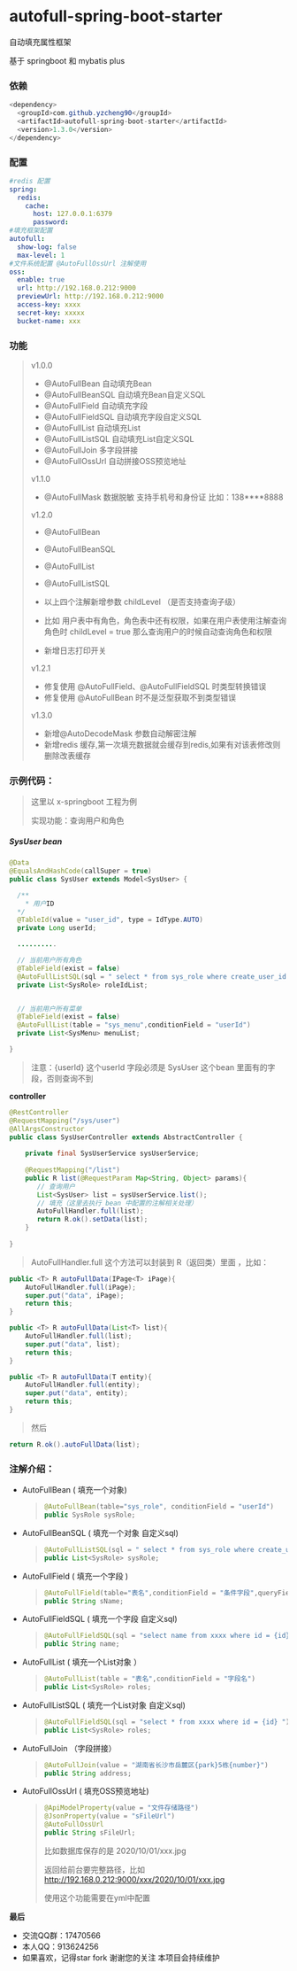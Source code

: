 # autofull-spring-boot-starter
自动填充属性框架

基于 springboot 和 mybatis plus

### 依赖
```java
<dependency>
  <groupId>com.github.yzcheng90</groupId>
  <artifactId>autofull-spring-boot-starter</artifactId>
  <version>1.3.0</version>
</dependency>
```

### 配置
```yaml
#redis 配置
spring:
  redis:
    cache:
      host: 127.0.0.1:6379
      password:
#填充框架配置
autofull:
  show-log: false
  max-level: 1
#文件系统配置 @AutoFullOssUrl 注解使用
oss:
  enable: true
  url: http://192.168.0.212:9000
  previewUrl: http://192.168.0.212:9000
  access-key: xxxx
  secret-key: xxxxx
  bucket-name: xxx
```

### 功能
> v1.0.0
>- @AutoFullBean  自动填充Bean
>- @AutoFullBeanSQL  自动填充Bean自定义SQL
>- @AutoFullField  自动填充字段
>- @AutoFullFieldSQL  自动填充字段自定义SQL
>- @AutoFullList  自动填充List
>- @AutoFullListSQL  自动填充List自定义SQL
>- @AutoFullJoin  多字段拼接
>- @AutoFullOssUrl  自动拼接OSS预览地址
>
> v1.1.0
> - @AutoFullMask 数据脱敏 支持手机号和身份证 比如：138****8888
>
> v1.2.0
>- @AutoFullBean
>- @AutoFullBeanSQL
>- @AutoFullList
>- @AutoFullListSQL
>- 以上四个注解新增参数 childLevel （是否支持查询子级）
>- 比如 用户表中有角色，角色表中还有权限，如果在用户表使用注解查询角色时 childLevel = true 那么查询用户的时候自动查询角色和权限
>
>- 新增日志打印开关
>
> v1.2.1
>- 修复使用 @AutoFullField、@AutoFullFieldSQL 时类型转换错误
>- 修复使用 @AutoFullBean 时不是泛型获取不到类型错误
>
> v1.3.0
>- 新增@AutoDecodeMask 参数自动解密注解
>- 新增redis 缓存,第一次填充数据就会缓存到redis,如果有对该表修改则删除改表缓存

### 示例代码：

> 这里以 x-springboot 工程为例
>
> 实现功能：查询用户和角色

##### SysUser    bean

```java
@Data
@EqualsAndHashCode(callSuper = true)
public class SysUser extends Model<SysUser> {

  /**
	* 用户ID
  */
  @TableId(value = "user_id", type = IdType.AUTO)
  private Long userId;

  ..........

  // 当前用户所有角色
  @TableField(exist = false)
  @AutoFullListSQL(sql = " select * from sys_role where create_user_id = {userId}")
  private List<SysRole> roleIdList;


  // 当前用户所有菜单
  @TableField(exist = false)
  @AutoFullList(table = "sys_menu",conditionField = "userId")
  private List<SysMenu> menuList;

}
```

> 注意：{userId}  这个userId 字段必须是 SysUser 这个bean 里面有的字段，否则查询不到

**controller**

```java
@RestController
@RequestMapping("/sys/user")
@AllArgsConstructor
public class SysUserController extends AbstractController {
    
    private final SysUserService sysUserService;
    
    @RequestMapping("/list")
	public R list(@RequestParam Map<String, Object> params){
       // 查询用户
       List<SysUser> list = sysUserService.list();
       // 填充（这里去执行 bean 中配置的注解相关处理）
       AutoFullHandler.full(list);
       return R.ok().setData(list);
    }
    
}
```

> AutoFullHandler.full 这个方法可以封装到 R（返回类）里面 ，比如：

```java
public <T> R autoFullData(IPage<T> iPage){
    AutoFullHandler.full(iPage);
    super.put("data", iPage);
    return this;
}

public <T> R autoFullData(List<T> list){
    AutoFullHandler.full(list);
    super.put("data", list);
    return this;
}

public <T> R autoFullData(T entity){
    AutoFullHandler.full(entity);
    super.put("data", entity);
    return this;
}
```

> 然后

```java
return R.ok().autoFullData(list);
```



### 注解介绍：

- AutoFullBean   ( 填充一个对象)
  > ```java
  > @AutoFullBean(table="sys_role", conditionField = "userId")
  > public SysRole sysRole;
  > ```

- AutoFullBeanSQL  ( 填充一个对象 自定义sql)
  > ```java
  > @AutoFullListSQL(sql = " select * from sys_role where create_user_id = {userId}")
  > public List<SysRole> sysRole;
  > ```

- AutoFullField  ( 填充一个字段 )
  > ```java
  > @AutoFullField(table="表名",conditionField = "条件字段",queryField = "sName")
  > public String sName;
  > ```

- AutoFullFieldSQL  ( 填充一个字段 自定义sql)
    >  ```java
    >  @AutoFullFieldSQL(sql = "select name from xxxx where id = {id} ")
    >  public String name;
    > ```

- AutoFullList  ( 填充一个List对象 ）
    >  ```java
    >  @AutoFullList(table = "表名",conditionField = "字段名")
    >  public List<SysRole> roles;
    >  ```

- AutoFullListSQL  ( 填充一个List对象 自定义sql)
    >  ```java
    >  @AutoFullFieldSQL(sql = "select * from xxxx where id = {id} ")
    >  public List<SysRole> roles;
    >  ```

- AutoFullJoin  （字段拼接）
    >  ```java
    >  @AutoFullJoin(value = "湖南省长沙市岳麓区{park}5栋{number}")
    >  public String address;
    >  ```

- AutoFullOssUrl  ( 填充OSS预览地址)
    >  ```java
    >  @ApiModelProperty(value = "文件存储路径")
    >  @JsonProperty(value = "sFileUrl")
    >  @AutoFullOssUrl
    >  public String sFileUrl;
    >  ```
    >
  >比如数据库保存的是  2020/10/01/xxx.jpg
  >
  >返回给前台要完整路径，比如  http://192.168.0.212:9000/xxx/2020/10/01/xxx.jpg
  >
  >使用这个功能需要在yml中配置



 **最后**

- 交流QQ群：17470566
- 本人QQ：913624256
- 如果喜欢，记得star fork 谢谢您的关注 本项目会持续维护
